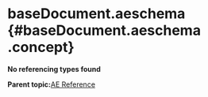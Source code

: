 # baseDocument.aeschema {#baseDocument.aeschema .concept}

**No referencing types found**

**Parent topic:**[AE Reference](../../../crossref/ae/aeRef/AE_AERef.md)


